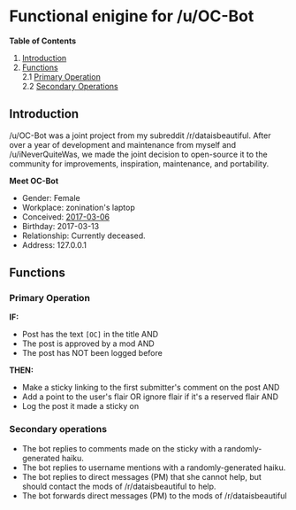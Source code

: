 # Functional enigine for /u/OC-Bot

**Table of Contents**
1. [Introduction](https://github.com/zonination/oc-bot#introduction)    
2. [Functions](https://github.com/zonination/oc-bot#functions)    
    2.1 [Primary Operation](https://github.com/zonination/oc-bot#primary-operation)    
    2.2 [Secondary Operations](https://github.com/zonination/oc-bot#secondary-operations)

## Introduction

/u/OC-Bot was a joint project from my subreddit /r/dataisbeautiful. After over a year of development and maintenance from myself and /u/iNeverQuiteWas, we made the joint decision to open-source it to the community for improvements, inspiration, maintenance, and portability.

**Meet OC-Bot**
* Gender: Female
* Workplace: zonination's laptop
* Conceived: [2017-03-06](https://www.reddit.com/r/RequestABot/comments/5xvuzd/python_bot_that_will_reward_users_who_mark_their/)
* Birthday: 2017-03-13
* Relationship: Currently deceased.
* Address: 127.0.0.1

## Functions

### Primary Operation

**IF:**
* Post has the text `[OC]` in the title AND
* The post is approved by a mod AND
* The post has NOT been logged before

**THEN:**
* Make a sticky linking to the first submitter's comment on the post AND
* Add a point to the user's flair OR ignore flair if it's a reserved flair AND
* Log the post it made a sticky on

### Secondary operations

* The bot replies to comments made on the sticky with a randomly-generated haiku.
* The bot replies to username mentions with a randomly-generated haiku.
* The bot replies to direct messages (PM) that she cannot help, but should contact the mods of /r/dataisbeautiful to help.
* The bot forwards direct messages (PM) to the mods of /r/dataisbeautiful

